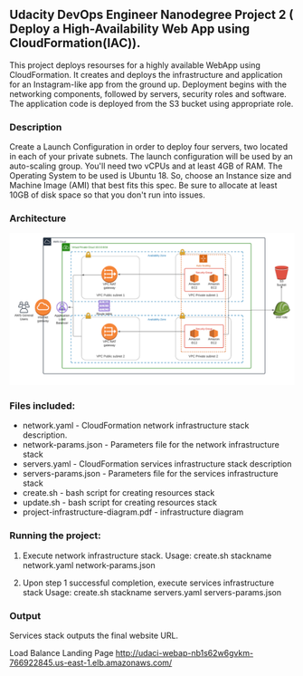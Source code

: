 ## Udacity DevOps Engineer Nanodegree Project 2 ( Deploy a High-Availability Web App using CloudFormation(IAC)).

This project deploys resourses for a highly available WebApp using CloudFormation.
It creates and deploys the infrastructure and application for an Instagram-like app
from the ground up. Deployment begins with the networking components, followed by servers,
security roles and software. The application code is deployed from the S3 bucket using appropriate role.

### Description
Create a Launch Configuration in order to deploy four servers, two located in each of
your private subnets. The launch configuration will be used by an auto-scaling group. You'll need two vCPUs and at least 4GB of RAM. The Operating System to be used is Ubuntu 18. So, choose an Instance size and Machine Image (AMI) that best fits this spec. Be sure to allocate at least 10GB of disk space so that you don't run into issues.

### Architecture
![Architecture](./project-infrastructure-diagram.png)

### Files included:

- network.yaml - CloudFormation network infrastructure stack description.
- network-params.json - Parameters file for the network infrastructure stack
- servers.yaml - CloudFormation services infrastructure stack description
- servers-params.json - Parameters file for the services infrastructure stack
- create.sh - bash script for creating resources stack
- update.sh - bash script for creating resources stack
- project-infrastructure-diagram.pdf - infrastructure diagram

### Running the project:

1. Execute network infrastructure stack.
  Usage: create.sh stackname network.yaml network-params.json

2. Upon step 1 successful completion, execute services infrastructure stack
  Usage: create.sh stackname servers.yaml servers-params.json

### Output
Services stack outputs the final website URL.

Load Balance Landing Page http://udaci-webap-nb1s62w6gvkm-766922845.us-east-1.elb.amazonaws.com/

